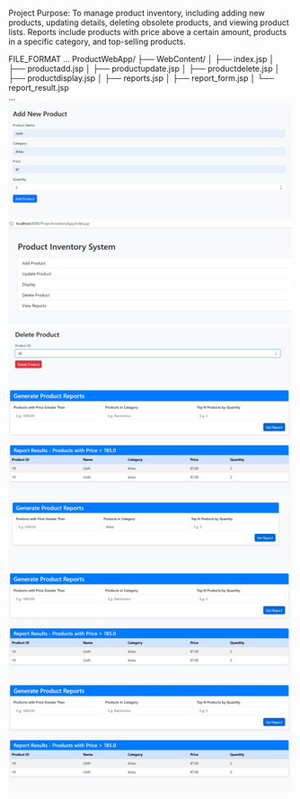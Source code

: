 Project Purpose:
To manage product inventory, including adding new products, updating details, deleting obsolete
products, and viewing product lists. Reports include products with price above a certain amount,
products in a specific category, and top-selling products.

FILE_FORMAT
...
ProductWebApp/
├── WebContent/
│ ├── index.jsp
│ ├── productadd.jsp
│ ├── productupdate.jsp
│ ├── productdelete.jsp
│ ├── productdisplay.jsp
│ ├── reports.jsp
│ ├── report_form.jsp
│ └── report_result.jsp\
...
![image alt](Output/Productadd.png.png)
![image alt](Output/index.png.png)
![image alt](Output/delete.png.png)
![image alt](Output/report.png.png)
![image alt](Output/report.jpg)
![image alt](Output/pricefilter.jpg)
![image alt](Output/pricefilter.jpg)
